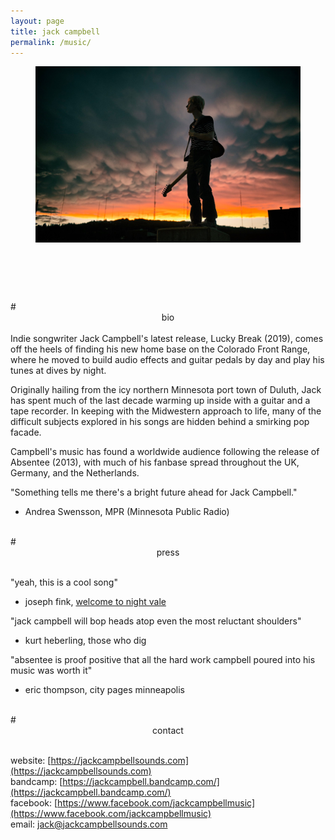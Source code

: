 ```yaml
---
layout: page
title: jack campbell
permalink: /music/
---
```

<!-- # <center> jack campbell </center> 
<br> -->

<figure>
  <img class="col center" style="margin-bottom:10%;" src="/img/prof_pic.jpg">
</figure>

<br>
<br>
# <center> bio </center> 
<br>
Indie songwriter Jack Campbell's latest release, Lucky Break (2019), comes off the heels of finding his new
home base on the Colorado Front Range, where he moved to build audio effects and guitar pedals
by day and play his tunes at dives by night.

Originally hailing from the icy northern Minnesota port town of Duluth, Jack
has spent much of the last decade warming up inside with
a guitar and a tape recorder. In keeping with the Midwestern approach to life,
many of the difficult subjects explored in his songs are hidden behind a smirking
pop facade.

Campbell's music has found a worldwide audience following the release of 
Absentee (2013), with much of his fanbase spread throughout the UK, Germany,
and the Netherlands. 

"Something tells me there's a bright future ahead for Jack Campbell."
- Andrea Swensson, MPR (Minnesota Public Radio)

<!-- <br>
# <center> downloads </center>
<br>
<p style="text-align: center;">
<a href="audio/jackcampbell_press.zip">Press Kit Zip File (WAVs + album art)</a>
<br>
<a href="audio/Jack Campbell 01-Home Alone.wav">Home Alone WAV</a>
<br>
<a href="audio/Jack Campbell - Jack Campbell - 03 Scared of Heights.wav">Scared of Heights WAV</a>
<br>
<a href="audio/Jack Campbell - Absentee - 01 Absentee.wav">Absentee WAV</a>
<br>

</p> -->

<!-- <br>
# <center> music </center>
<br>


<iframe style="border: 0; width: 400px; height: 274px; float: right; margin-left: 25%; margin-right: 25%; margin-bottom: 10%;" src="https://bandcamp.com/EmbeddedPlayer/album=3033148406/size=large/bgcol=333333/linkcol=0f91ff/artwork=small/transparent=true/" seamless><a href="https://jackcampbell.bandcamp.com/album/lucky-break">Lucky Break</a></iframe>


<iframe style="border: 0; width: 400px; height: 472px; float: right; margin-left: 25%; margin-right: 25%; margin-bottom: 10%;" src="https://bandcamp.com/EmbeddedPlayer/album=75804434/size=large/bgcol=333333/linkcol=0f91ff/artwork=small/transparent=true/" seamless><a href="http://jackcampbell.bandcamp.com/album/jack-campbell">Jack Campbell</a></iframe>


<iframe width="560" height="315" src="https://www.youtube.com/embed/zlvF7JVtYmg" frameborder="0" allow="accelerometer; autoplay; encrypted-media; gyroscope; picture-in-picture" allowfullscreen></iframe> -->

<br>
# <center> press </center>
<br>

"yeah, this is a cool song"
- joseph fink, [welcome to night vale](https://youtu.be/2DQ1-AAcnM4?t=1196)

"jack campbell will bop heads atop even the most reluctant shoulders"
- kurt heberling, those who dig

"absentee is proof positive that all the hard work campbell poured into his music
was worth it"
- eric thompson, city pages minneapolis

<br>
# <center> contact </center>
<br>

website: [https://jackcampbellsounds.com](https://jackcampbellsounds.com)
<br>
bandcamp: [https://jackcampbell.bandcamp.com/](https://jackcampbell.bandcamp.com/)
<br>
facebook: [https://www.facebook.com/jackcampbellmusic](https://www.facebook.com/jackcampbellmusic)
<br>
email: [jack@jackcampbellsounds.com](mailto:jack@jackcampbellsounds.com)
<br>
